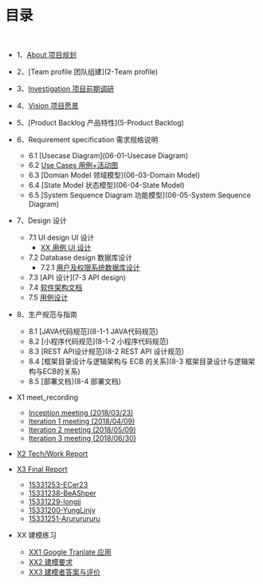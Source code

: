 ﻿---layout: default---# [](#TOC)目录&nbsp;&nbsp; * 1、[About 项目规划](1-About)* 2、[Team profile 团队组建](2-Team profile)* 3、[Investigation 项目前期调研](3-investigation)* 4、[Vision 项目愿景](4-Vision)* 5、[Product Backlog 产品特性](5-Product Backlog)* 6、Requirement specification 需求规格说明    - 6.1 [Usecase Diagram](06-01-Usecase Diagram)    - 6.2 [Use Cases 用例+活动图](06-02-usecases)    - 6.3 [Domian Model 领域模型](06-03-Domain Model)    - 6.4 [State Model 状态模型](06-04-State Model)    - 6.5 [System Sequence Diagram 功能模型](06-05-System Sequence Diagram)* 7、Design 设计    - 7.1 UI design UI 设计        - [XX 用例 UI 设计](7-1UIdesign)    - 7.2 Database design 数据库设计        - 7.2.1 [用户及权限系统数据库设计](7-2Datebasedesign)    - 7.3 [API 设计](7-3 API design)    - 7.4 [软件架构文档](7-4ArchitectureDocument)    - 7.5 [用例设计](7-5Usercase)* 8、生产规范与指南    - 8.1 [JAVA代码规范](8-1-1 JAVA代码规范)    - 8.2 [小程序代码规范](8-1-2 小程序代码规范)    - 8.3 [REST API设计规范](8-2 REST API 设计规范)    - 8.4 [框架目录设计与逻辑架构与 ECB 的关系](8-3 框架目录设计与逻辑架构与ECB的关系)    - 8.5 [部署文档](8-4 部署文档)* X1 meet_recording    - [Inception meeting (2018/03/23)](X1-inception-meeting)    - [Iteration 1 meeting (2018/04/09)](X1-iteration1-meeting)    - [Iteration 2 meeting (2018/05/09)](X1-iteration2-meeting)    - [Iteration 3 meeting (2018/06/30)](X1-iteration3-meeting)* [X2 Tech/Work Report](X2-techwork-report)* [X3 Final Report](X3-final-report)    - [15331253-ECer23](https://www.jianshu.com/p/edae2a252471)    - [15331238-BeAShper](https://blog.csdn.net/beashaper_/article/details/80871901)    - [15331229-longjj](https://www.zybuluo.com/longj/note/1198045)    - [15331200-YungLinjy](https://blog.csdn.net/yung_lin/article/details/80869708)    - [15331251-Arururururu](https://github.com/Arururururu/SAD/blob/master/X3-final-report.md)* XX 建模练习    - [XX1 Google Tranlate 应⽤](XX1-google-translate-app)    - [XX2 建模要求](XX2-modeling-requirements)    - [XX3 建模者答案与评价](XX3-modeling-answer)
